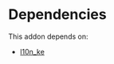 # Dependencies

This addon depends on:

- [l10n_ke](https://github.com/bringout/oca-ocb-l10n_me-africa/tree/9c7284f001ca468190a7302dec2083d02459e775/odoo-bringout-oca-ocb-l10n_ke)
